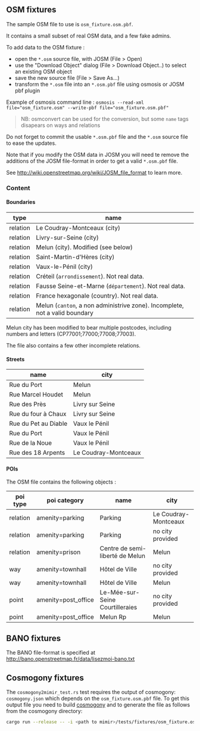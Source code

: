 ## OSM fixtures

The sample OSM file to use is `osm_fixture.osm.pbf`.

It contains a small subset of real OSM data, and a few fake admins.

To add data to the OSM fixture :
* open the `*.osm` source file, with JOSM (File > Open)
* use the "Download Object" dialog (File > Download Object..) to select an existing OSM object
* save the new source file (File > Save As...)
* transform the `*.osm` file into an `*.osm.pbf` file using osmosis or JOSM pbf plugin

Example of osmosis command line :
`osmosis --read-xml file="osm_fixture.osm" --write-pbf file="osm_fixture.osm.pbf"`

> NB: osmconvert can be used for the conversion, but some `name` tags disapears on ways and relations

Do not forget to commit the usable `*.osm.pbf` file and the `*.osm` source file to ease the updates.

Note that if you modify the OSM data in JOSM you will need te remove the additions of the JOSM file-format in order to get a valid `*.osm.pbf` file.

See http://wiki.openstreetmap.org/wiki/JOSM_file_format to learn more.

### Content

####  Boundaries
type | name
--- | ---
relation | Le Coudray-Montceaux (city)
relation | Livry-sur-Seine (city)
relation | Melun (city). Modified (see below)
relation | Saint-Martin-d'Hères (city)
relation | Vaux-le-Pénil (city)
relation | Créteil (`arrondissement`). Not real data.
relation | Fausse Seine-et-Marne (`département`). Not real data.
relation | France hexagonale (country). Not real data.
relation | Melun (`canton`, a non administrive zone). Incomplete, not a valid boundary

Melun city has been modified to bear multiple postcodes, including numbers and letters (CP77001;77000;77008;77003).

The file also contains a few other incomplete relations.

#### Streets

name | city
--- | ---
Rue du Port | Melun
Rue Marcel Houdet | Melun
Rue des Près | Livry sur Seine
Rue du four à Chaux | Livry sur Seine
Rue du Pet au Diable | Vaux le Pénil
Rue du Port | Vaux le Pénil
Rue de la Noue | Vaux le Pénil
Rue des 18 Arpents | Le Coudray-Montceaux

#### POIs
The OSM file contains the following objects :

poi type | poi category | name | city
--- | --- | --- | ---
relation | amenity=parking | Parking | Le Coudray-Montceaux
relation | amenity=parking | Parking | no city provided
relation | amenity=prison | Centre de semi-liberté de Melun | Melun
way | amenity=townhall | Hôtel de Ville | no city provided
way | amenity=townhall | Hôtel de Ville | Melun
point | amenity=post_office | Le-Mée-sur-Seine Courtilleraies | no city provided
point | amenity=post_office | Melun Rp | Melun


## BANO fixtures

The BANO file-format is specified at http://bano.openstreetmap.fr/data/lisezmoi-bano.txt

## Cosmogony fixtures

The `cosmogony2mimir_test.rs` test requires the output of cosmogony: `cosmogony.json` which depends on the `osm_fixture.osm.pbf` file.
To get this output file you need to build [cosmogony](https://github.com/osm-without-borders/cosmogony) and to generate the file as follows from the cosmogony directory:

```bash
cargo run --release -- -i <path to mimir>/tests/fixtures/osm_fixture.osm.pbf
```
